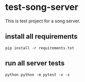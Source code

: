 # test-song-server

This is test project for a song server.

## install all requirements
```
pip install -r requirements.txt
```

## run all server tests
```
python python -m pytest -v -s
```

